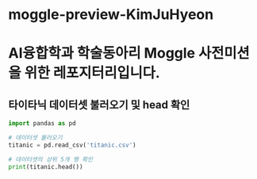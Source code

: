 # moggle-preview-KimJuHyeon
# AI융합학과 학술동아리 Moggle 사전미션을 위한 레포지터리입니다.

## 타이타닉 데이터셋 불러오기 및 head 확인

```python
import pandas as pd

# 데이터셋 불러오기
titanic = pd.read_csv('titanic.csv')

# 데이터셋의 상위 5개 행 확인
print(titanic.head())
